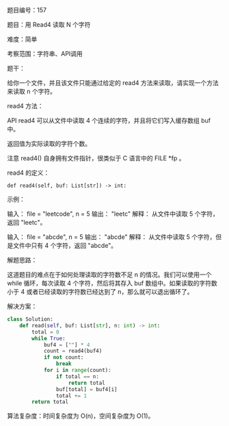 题目编号：157

题目：用 Read4 读取 N 个字符

难度：简单

考察范围：字符串、API调用

题干：

给你一个文件，并且该文件只能通过给定的 read4 方法来读取，请实现一个方法来读取 n 个字符。

read4 方法：

API read4 可以从文件中读取 4 个连续的字符，并且将它们写入缓存数组 buf 中。

返回值为实际读取的字符个数。

注意 read4() 自身拥有文件指针，很类似于 C 语言中的 FILE *fp 。

read4 的定义：

    def read4(self, buf: List[str]) -> int:

示例：

输入： file = "leetcode", n = 5
输出： "leetc"
解释： 从文件中读取 5 个字符，返回 "leetc"。

输入： file = "abcde", n = 5
输出： "abcde"
解释： 从文件中读取 5 个字符，但是文件中只有 4 个字符，返回 "abcde"。

解题思路：

这道题目的难点在于如何处理读取的字符数不足 n 的情况。我们可以使用一个 while 循环，每次读取 4 个字符，然后将其存入 buf 数组中。如果读取的字符数小于 4 或者已经读取的字符数已经达到了 n，那么就可以退出循环了。

解决方案：

```python
class Solution:
    def read(self, buf: List[str], n: int) -> int:
        total = 0
        while True:
            buf4 = [""] * 4
            count = read4(buf4)
            if not count:
                break
            for i in range(count):
                if total == n:
                    return total
                buf[total] = buf4[i]
                total += 1
        return total
```

算法复杂度：时间复杂度为 O(n)，空间复杂度为 O(1)。